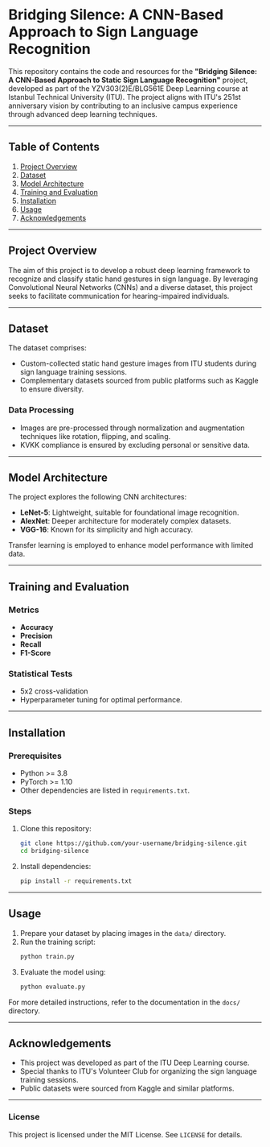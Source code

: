# Bridging Silence: A CNN-Based Approach to Sign Language Recognition

This repository contains the code and resources for the **"Bridging Silence: A CNN-Based Approach to Static Sign Language Recognition"** project, developed as part of the YZV303(2)E/BLG561E Deep Learning course at Istanbul Technical University (ITU). The project aligns with ITU's 251st anniversary vision by contributing to an inclusive campus experience through advanced deep learning techniques.

---

## Table of Contents
1. [Project Overview](#project-overview)
2. [Dataset](#dataset)
3. [Model Architecture](#model-architecture)
4. [Training and Evaluation](#training-and-evaluation)
5. [Installation](#installation)
6. [Usage](#usage)
7. [Acknowledgements](#acknowledgements)

---

## Project Overview
The aim of this project is to develop a robust deep learning framework to recognize and classify static hand gestures in sign language. By leveraging Convolutional Neural Networks (CNNs) and a diverse dataset, this project seeks to facilitate communication for hearing-impaired individuals.

---

## Dataset
The dataset comprises:
- Custom-collected static hand gesture images from ITU students during sign language training sessions.
- Complementary datasets sourced from public platforms such as Kaggle to ensure diversity.

### Data Processing
- Images are pre-processed through normalization and augmentation techniques like rotation, flipping, and scaling.
- KVKK compliance is ensured by excluding personal or sensitive data.

---

## Model Architecture
The project explores the following CNN architectures:
- **LeNet-5**: Lightweight, suitable for foundational image recognition.
- **AlexNet**: Deeper architecture for moderately complex datasets.
- **VGG-16**: Known for its simplicity and high accuracy.

Transfer learning is employed to enhance model performance with limited data.

---

## Training and Evaluation
### Metrics
- **Accuracy**
- **Precision**
- **Recall**
- **F1-Score**

### Statistical Tests
- 5x2 cross-validation
- Hyperparameter tuning for optimal performance.

---

## Installation
### Prerequisites
- Python >= 3.8
- PyTorch >= 1.10
- Other dependencies are listed in `requirements.txt`.

### Steps
1. Clone this repository:
    ```bash
    git clone https://github.com/your-username/bridging-silence.git
    cd bridging-silence
    ```
2. Install dependencies:
    ```bash
    pip install -r requirements.txt
    ```

---

## Usage
1. Prepare your dataset by placing images in the `data/` directory.
2. Run the training script:
    ```bash
    python train.py
    ```
3. Evaluate the model using:
    ```bash
    python evaluate.py
    ```

For more detailed instructions, refer to the documentation in the `docs/` directory.

---

## Acknowledgements
- This project was developed as part of the ITU Deep Learning course.
- Special thanks to ITU's Volunteer Club for organizing the sign language training sessions.
- Public datasets were sourced from Kaggle and similar platforms.

---

### License
This project is licensed under the MIT License. See `LICENSE` for details.
